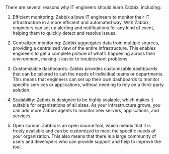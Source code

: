 There are several reasons why IT engineers should learn Zabbix, including:

1. Efficient monitoring: Zabbix allows IT engineers to monitor their IT infrastructure in a more efficient and automated way. With Zabbix, engineers can set up alerting and notifications for any kind of event, helping them to quickly detect and resolve issues.

2. Centralized monitoring: Zabbix aggregates data from multiple sources, providing a centralized view of the entire infrastructure. This enables engineers to get a complete picture of what’s happening across their environment, making it easier to troubleshoot problems.

3. Customizable dashboards: Zabbix provides customizable dashboards that can be tailored to suit the needs of individual teams or departments. This means that engineers can set up their own dashboards to monitor specific services or applications, without needing to rely on a third-party solution.

4. Scalability: Zabbix is designed to be highly scalable, which makes it suitable for organizations of all sizes. As your infrastructure grows, you can add more Zabbix agents to monitor new servers, applications, and services.

5. Open source: Zabbix is an open source tool, which means that it is freely available and can be customized to meet the specific needs of your organization. This also means that there is a large community of users and developers who can provide support and help to improve the tool.
